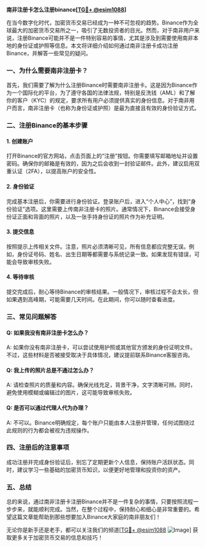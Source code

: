 **南非注册卡怎么注册binance[[TG💪+ @esim1088](https://t.me/s/esim1088)]**

在当今数字化时代，加密货币交易已经成为一种不可忽视的趋势。Binance作为全球最大的加密货币交易所之一，吸引了无数投资者的目光。然而，对于南非用户来说，注册Binance可能并不是一件特别容易的事情，尤其是涉及到需要使用南非本地的身份证或护照等信息。本文将详细介绍如何通过南非注册卡成功注册Binance，并解答一些常见的疑问。

### 一、为什么需要南非注册卡？

首先，我们需要了解为什么注册Binance时需要南非注册卡。这是因为Binance作为一个国际化的平台，为了遵守各国的法律法规，特别是反洗钱（AML）和了解你的客户（KYC）的规定，要求所有用户必须提供真实的身份信息。对于南非用户而言，南非注册卡（也称为身份证或护照）是最为直接且有效的身份验证方式。

### 二、注册Binance的基本步骤

#### 1. 创建账户
打开Binance的官方网站，点击页面上的“注册”按钮。你需要填写邮箱地址并设置密码。确保你的邮箱是有效的，因为之后会收到一封验证邮件。此外，建议启用双重认证（2FA），以提高账户的安全性。

#### 2. 身份验证
完成基本注册后，你需要进行身份验证。登录账户后，进入“个人中心”，找到“身份验证”选项。这里需要上传南非注册卡的照片。通常情况下，Binance会接受身份证正面和背面的照片，以及一张手持身份证的照片作为补充证明。

#### 3. 提交信息
按照提示上传相关文件。注意，照片必须清晰可见，所有信息都应完整无误。例如，身份证号码、姓名、出生日期等都需要与系统记录一致。如果发现有错误，可能会导致审核失败。

#### 4. 等待审核
提交完成后，耐心等待Binance的审核结果。一般情况下，审核过程不会太长，但如果遇到高峰期，可能需要几天时间。在此期间，你可以随时查看进度。

### 三、常见问题解答

#### Q: 如果我没有南非注册卡怎么办？
A: 如果你没有南非注册卡，可以尝试使用护照或其他官方颁发的身份证明文件。不过，这些材料是否被接受取决于具体情况，建议提前联系Binance客服咨询。

#### Q: 我上传的照片总是不通过怎么办？
A: 请检查照片的质量和内容。确保光线充足，背景干净，文字清晰可辨。同时，避免使用模糊或编辑过的图片，这可能导致审核失败。

#### Q: 是否可以通过代理人代为办理？
A: 不可以。Binance明确规定，每个账户只能由本人注册并管理，任何试图绕过此规则的行为都会被视为违规操作。

### 四、注册后的注意事项

成功注册并完成身份验证后，别忘了定期更新个人信息，保持账户活跃状态。同时，建议学习一些基础的加密货币知识，以便更好地管理和投资你的资产。

### 五、总结

总的来说，通过南非注册卡注册Binance并不是一件复杂的事情，只要按照流程一步步来，就能顺利完成。当然，在整个过程中，保持耐心和细心是非常重要的。希望这篇文章能帮助到那些想要加入Binance大家庭的南非朋友们！

无论你是新手还是老手，都可以关注我们的频道[[TG💪+ @esim1088](https://t.me/s/esim1088) ![Image](https://i.postimg.cc/4NQfJmqS/Snipaste-2025-05-13-00-14-12.png)] 获取更多关于加密货币交易的信息和技巧！